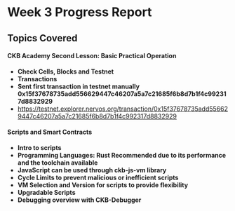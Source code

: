 # Week 3 Progress Report

## Topics Covered

#### CKB Academy Second Lesson: Basic Practical Operation
- **Check Cells, Blocks and Testnet**
- **Transactions**
- **Sent first transaction in testnet manually 0x15f37678735add556629447c46207a5a7c21685f6b8d7b1f4c992317d8832929**
- https://testnet.explorer.nervos.org/transaction/0x15f37678735add556629447c46207a5a7c21685f6b8d7b1f4c992317d8832929

#### Scripts and Smart Contracts
- **Intro to scripts**
- **Programming Languages: Rust Recommended due to its performance and the toolchain available**
- **JavaScript can be used through ckb-js-vm library**
- **Cycle Limits to prevent malicious or inefficient scripts**
- **VM Selection and Version for scripts to provide flexibility**
- **Upgradable Scripts**
- **Debugging overview with CKB-Debugger**
